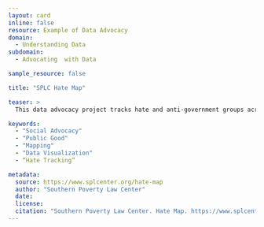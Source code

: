 ```yaml
---
layout: card
inline: false
resource: Example of Data Advocacy
domain:
  - Understanding Data
subdomain:
  - Advocating  with Data

sample_resource: false

title: "SPLC Hate Map"

teaser: >
  This data advocacy project tracks hate and anti-government groups across the United States. 

keywords:
  - "Social Advocacy"
  - "Public Good"
  - "Mapping"
  - "Data Visualization"
  - “Hate Tracking”

metadata:
  source: https://www.splcenter.org/hate-map
  author: "Southern Poverty Law Center"
  date: 
  license:
  citation: "Southern Poverty Law Center. Hate Map. https://www.splcenter.org/hate-map. Accessed on 20 June 2023.”
---
```

